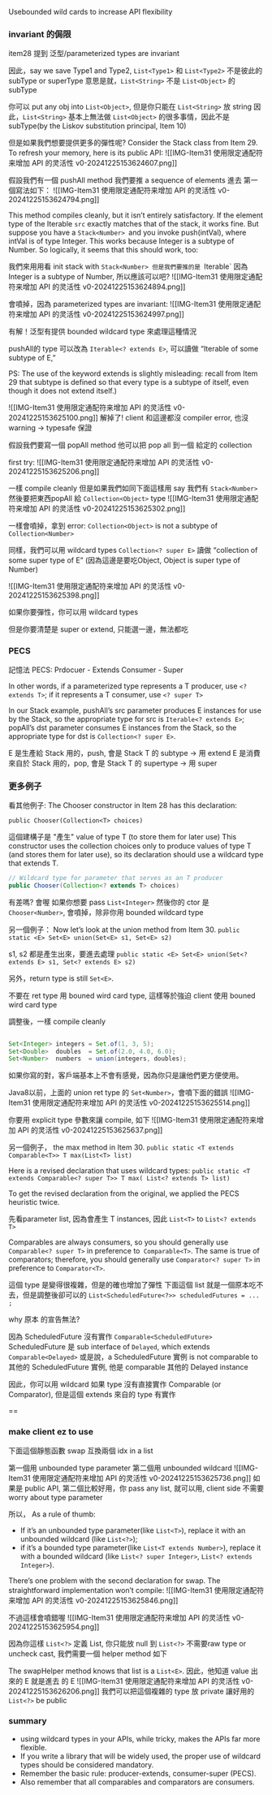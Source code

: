 Usebounded wild cards to increase API flexibility


### invariant 的侷限

item28 提到 泛型/parameterized types are invariant

因此，say we save Type1 and Type2, `List<Type1>` 和 `List<Type2>` 不是彼此的 subType or superType
意思是就，`List<String>` 不是 `List<Object>` 的 subType

你可以 put any obj into `List<Object>`, 但是你只能在  `List<String>` 放 string
因此，`List<String>` 基本上無法做 `List<Object>` 的很多事情，因此不是 subType(by the Liskov substitution principal, Item 10)


但是如果我們想要提供更多的彈性呢?
Consider the Stack class from Item 29. To refresh your memory, here is its public API:
![[IMG-Item31 使用限定通配符来增加 API 的灵活性 v0-20241225153624607.png]]

假設我們有一個 pushAll method
我們要推 a sequence of elements 進去
第一個寫法如下：
![[IMG-Item31 使用限定通配符来增加 API 的灵活性 v0-20241225153624794.png]]


This method compiles cleanly, but it isn’t entirely satisfactory. If the element type of the Iterable `src` exactly matches that of the stack, it works fine. But suppose you have a `Stack<Number> `and you invoke push(intVal), where intVal is of type Integer. This works because Integer is a subtype of Number. So logically, it seems that this should work, too:

我們來用用看
init stack with `Stack<Number>
但是我們要推的是 `Iterable<integer>`
因為 Integer is a subtype of Number, 所以應該可以吧?
![[IMG-Item31 使用限定通配符来增加 API 的灵活性 v0-20241225153624894.png]]


會噴掉，因為 parameterized types are invariant:
![[IMG-Item31 使用限定通配符来增加 API 的灵活性 v0-20241225153624997.png]]


有解！泛型有提供 bounded wildcard type 來處理這種情況

pushAll的 type 可以改為 `Iterable<? extends E>`, 可以讀做  “Iterable of some subtype of E,” 

PS: The use of the keyword extends is slightly misleading: recall from Item 29 that subtype is defined so that every type is a subtype of itself, even though it does not extend itself.) 

![[IMG-Item31 使用限定通配符来增加 API 的灵活性 v0-20241225153625100.png]]
解掉了!  client 和這邊都沒 compiler error, 也沒 warning -> typesafe 保證


假設我們要寫一個 popAll method
他可以把 pop all 到一個 給定的 collection

first try:
![[IMG-Item31 使用限定通配符来增加 API 的灵活性 v0-20241225153625206.png]]

一樣 compile cleanly 但是如果我們如同下面這樣用
say 我們有 `Stack<Number>`  然後要把東西popAll 給 `Collection<Object>` type
![[IMG-Item31 使用限定通配符来增加 API 的灵活性 v0-20241225153625302.png]]

一樣會噴掉，拿到 error: `Collection<Object>` is not a subtype of `Collection<Number>`

同樣，我們可以用 wildcard types 
`Collection<? super E>` 讀做   “collection of some super type of E”  (因為這邊是要吃Object, Object is super type of Number)

![[IMG-Item31 使用限定通配符来增加 API 的灵活性 v0-20241225153625398.png]]

如果你要彈性，你可以用 wildcard types

但是你要清楚是 super or extend, 只能選一邊，無法都吃

### PECS

記憶法 PECS: 
Prdocuer - Extends
Consumer - Super


In other words, if a parameterized type represents a T producer, use `<? extends T>`; if it represents a T consumer, use `<? super T>`

In our Stack example, 
pushAll’s src parameter produces E instances for use by the Stack, so the appropriate type for src is `Iterable<? extends E>`; popAll’s dst parameter consumes E instances from the Stack, so the appropriate type for dst is `Collection<? super E>`. 

E 是生產給 Stack 用的，push, 會是 Stack T 的 subtype  -> 用 extend
E 是消費來自於 Stack 用的，pop, 會是 Stack T 的 supertype  -> 用 super


### 更多例子

看其他例子: The Chooser constructor in Item 28 has this declaration:

  `public Chooser(Collection<T> choices)`

這個建構子是 "產生" value of type T (to store them for later use)
This constructor uses the collection choices only to produce values of type T (and stores them for later use), so its declaration should use a wildcard type that extends T. 

```java
// Wildcard type for parameter that serves as an T producer 
public Chooser(Collection<? extends T> choices)

```

有差嗎? 會喔
如果你想要 pass `List<Integer>`  然後你的 ctor 是 `Chooser<Number>`, 會噴掉，除非你用 bounded wildcard type


另一個例子：
Now let’s look at the union method from Item 30.
`public static <E> Set<E> union(Set<E> s1, Set<E> s2)`

s1, s2 都是產生出來，要進去處理
`public static <E> Set<E> union(Set<? extends E> s1, Set<? extends E> s2)`


另外，return type is still `Set<E>`. 

不要在 ret type 用 bouned wird card type, 這樣等於強迫 client 使用  bouned wird card type


調整後，一樣 compile cleanly
```java

Set<Integer> integers = Set.of(1, 3, 5);
Set<Double>  doubles  = Set.of(2.0, 4.0, 6.0);
Set<Number>  numbers  = union(integers, doubles);
```



如果你寫的對，客戶端基本上不會有感覺，因為你只是讓他們更方便使用。


Java8以前，上面的 union ret type 的 `Set<Number>`，會噴下面的錯誤
![[IMG-Item31 使用限定通配符来增加 API 的灵活性 v0-20241225153625514.png]]


你要用 explicit type 參數來讓 compile, 如下
![[IMG-Item31 使用限定通配符来增加 API 的灵活性 v0-20241225153625637.png]]



另一個例子， the max method in Item 30.
 `public static <T extends Comparable<T>> T max(List<T> list)`


Here is a revised declaration that uses wildcard types:
`public static <T extends Comparable<? super T>> T max( List<? extends T> list)`

To get the revised declaration from the original, we applied the PECS heuristic twice. 

先看parameter list, 因為會產生 T instances, 因此 `List<T>` to `List<? extends T>`

Comparables are always consumers, so you should generally use `Comparable<? super T>` in preference to` Comparable<T>`. The same is true of comparators; therefore, you should generally use `Comparator<? super T>` in preference to `Comparator<T>`.

這個 type 是變得很複雜，但是的確也增加了彈性
下面這個 list 就是一個原本吃不去，但是調整後卻可以的
`List<ScheduledFuture<?>> scheduledFutures = ... ;`

why 原本 的宣告無法? 

因為 ScheduledFuture 沒有實作 `Comparable<ScheduledFuture>`
ScheduledFuture 是 sub interface of `Delayed`, which extends `Comparable<Delayed>`
或是說，a ScheduledFuture 實例 is not comparable to 其他的 ScheduledFuture 實例, 他是 comparable 其他的 Delayed instance

因此，你可以用 wildcard 如果 type 沒有直接實作 Comparable (or Comparator), 但是這個 extends 來自的 type 有實作

==


### make client ez to use

下面這個靜態函數 swap 互換兩個 idx in a list

第一個用 unbounded type parameter
第二個用 unbounded wildcard
![[IMG-Item31 使用限定通配符来增加 API 的灵活性 v0-20241225153625736.png]]
如果是 public API, 第二個比較好用，你 pass any list, 就可以用, client side 不需要 worry about type parameter

所以， As a rule of thumb:
- If it’s an unbounded type parameter(like `List<T>`), replace it with an unbounded wildcard (like `List<?>`); 
- if it’s a bounded type parameter(like `List<T extends Number>`), replace it with a bounded wildcard (like `List<? super Integer>`, `List<? extends Integer>`).


There’s one problem with the second declaration for swap. 
The straightforward implementation won’t compile:
![[IMG-Item31 使用限定通配符来增加 API 的灵活性 v0-20241225153625846.png]]

不過這樣會噴錯喔
![[IMG-Item31 使用限定通配符来增加 API 的灵活性 v0-20241225153625954.png]]

因為你這樣 `List<?>` 定義 List, 你只能放 null 到 `List<?>`
不需要raw type or uncheck cast, 我們需要一個 helper method 如下


The swapHelper method knows that list is a `List<E>`. 
因此，他知道 value 出來的 E  就是進去 的 E
![[IMG-Item31 使用限定通配符来增加 API 的灵活性 v0-20241225153626206.png]]
我們可以把這個複雜的 type 放 private
讓好用的 `List<?>` be public


### summary
- using wildcard types in your APIs, while tricky, makes the APIs far more flexible. 
- If you write a library that will be widely used, the proper use of wildcard types should be considered mandatory. 
- Remember the basic rule: producer-extends, consumer-super (PECS). 
- Also remember that all comparables and comparators are consumers.